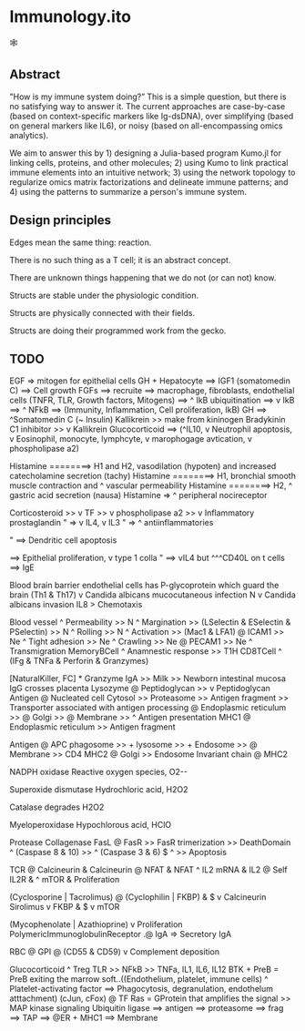 # Immunology.ito

:spider_web:

## Abstract

"How is my immune system doing?” This is a simple question, but there is no satisfying way to answer it. The current approaches are case-by-case (based on context-specific markers like Ig-dsDNA), over simplifying (based on general markers like IL6), or noisy (based on all-encompassing omics analytics).

We aim to answer this by 1) designing a Julia-based program Kumo.jl for linking cells, proteins, and other molecules; 2) using Kumo to link practical immune elements into an intuitive network; 3) using the network topology to regularize omics matrix factorizations and delineate immune patterns; and 4) using the patterns to summarize a person's immune system.

## Design principles

Edges mean the same thing: reaction.

There is no such thing as a T cell; it is an abstract concept.

There are unknown things happening that we do not (or can not) know.

Structs are stable under the physiologic condition.

Structs are physically connected with their fields.

Structs are doing their programmed work from the gecko.

## TODO

EGF => mitogen for epithelial cells
GH + Hepatocyte ==> IGF1 (somatomedin C) ==> Cell growth
FGFs ==> recruite ==> macrophage, fibroblasts, endothelial cells
(TNFR, TLR, Growth factors, Mitogens) ==> ^ IkB ubiquitination ==> v IkB ==> ^ NFkB ==> (Immunity, Inflammation, Cell proliferation, IkB)
GH ==> ^Somatomedin C (~ Insulin)
Kallikrein >> make from kininogen Bradykinin
C1 inhibitor >> v Kallikrein
Glucocorticoid ==> (^IL10, v Neutrophil apoptosis, v Eosinophil, monocyte, lymphcyte, v marophogage avtication, v phospholipase a2)

Histamine ========> H1 and H2, vasodilation (hypoten) and increased catecholamine secretion (tachy)
Histamine ========> H1, bronchial smooth muscle contraction and ^ vascular permeability
Histamine ========> H2, ^ gastric acid secretion (nausa)
Histamine => ^ peripheral nocireceptor

Corticosteroid >> v TF >> v phospholipase a2 >> v Inflammatory prostaglandin
" => v IL4, v IL3
" => ^ antiinflammatories

" ==> Dendritic cell apoptosis

==> Epithelial proliferation, v type 1 colla
" ==> vIL4 but ^^^CD40L on t cells ==> IgE

Blood brain barrier endothelial cells has P-glycoprotein which guard the brain
(Th1 & Th17) v Candida albicans mucocutaneous infection
N v Candida albicans invasion
IL8 > Chemotaxis

Blood vessel ^ Permeability >> N ^ Margination >> (LSelectin & ESelectin & PSelectin) >> N ^ Rolling >> N ^ Activation >> (Mac1 & LFA1) @ ICAM1 >> Ne ^ Tight adhesion >> Ne ^ Crawling >> Ne @ PECAM1 >> Ne ^ Transmigration
MemoryBCell ^ Anamnestic response >> T1H
CD8TCell ^ (IFg & TNFa & Perforin & Granzymes)

[NaturalKiller, FC] \* Granzyme
IgA >> Milk >> Newborn intestinal mucosa
IgG crosses placenta
Lysozyme @ Peptidoglycan >> v Peptidoglycan
Antigen @ Nucleated cell Cytosol >> Proteasome >> Antigen fragment >> Transporter associated with antigen processing @ Endoplasmic reticulum >> @ Golgi >> @ Membrane >> ^ Antigen presentation
MHC1 @ Endoplasmic reticulum >> Antigen fragment

Antigen @ APC phagosome >> + lysosome >> + Endosome >> @ Membrane >> CD4
MHC2 @ Golgi >> Endosome
Invariant chain @ MHC2

NADPH oxidase
Reactive oxygen species, O2--

Superoxide dismutase
Hydrochloric acid, H2O2

Catalase degrades H2O2

Myeloperoxidase
Hypochlorous acid, HClO

Protease
Collagenase
FasL @ FasR >> FasR trimerization >> DeathDomain ^ (Caspase 8 & 10) >> ^ (Caspase 3 & 6) $ ^ >> Apoptosis

TCR @ Calcineurin & Calcineurin @ NFAT & NFAT ^ IL2 mRNA & IL2 @ Self IL2R & ^ mTOR & Proliferation

(Cyclosporine | Tacrolimus) @ (Cyclophilin | FKBP) & $ v Calcineurin
Sirolimus v FKBP & $ v mTOR

(Mycophenolate | Azathioprine) v Proliferation
PolymericImmunoglobulinReceptor .@ IgA => Secretory IgA

RBC @ GPI @ (CD55 & CD59) v Complement deposition

Glucocorticoid ^ Treg
TLR >> NFkB >> TNFa, IL1, IL6, IL12
BTK + PreB = PreB exiting the marrow
soft..((Endothelium, platelet, immune cells) ^ Platelet-activating factor ==> Phagocytosis, degranulation, endothelum atttachment)
(cJun, cFox) @ TF
Ras = GProtein that amplifies the signal >> MAP kinase signaling
Ubiquitin ligase ==> antigen ==> proteasome ==> frag ==> TAP ==> @ER + MHC1 ==> Membrane
